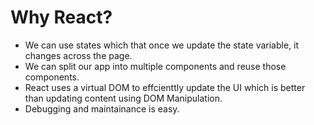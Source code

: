 # Why React?

- We can use states which that once we update the state variable, it changes across the page.
- We can split our app into multiple components and reuse those components.
- React uses a virtual DOM to effcienttly update the UI which is better than updating content using DOM Manipulation.
- Debugging and maintainance is easy.